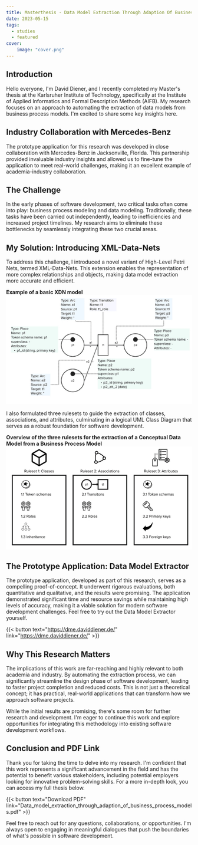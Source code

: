 ```yaml
---
title: Masterthesis - Data Model Extraction Through Adaption Of Business Process Models
date: 2023-05-15
tags:
  - studies
  - featured
cover:
    image: "cover.png"
---
```


## Introduction

Hello everyone, I'm David Diener, and I recently completed my Master's thesis at the Karlsruher Institute of Technology, specifically at the Institute of Applied Informatics and Formal Description Methods (AIFB). My research focuses on an approach to automating the extraction of data models from business process models. I'm excited to share some key insights here.

## Industry Collaboration with Mercedes-Benz

The prototype application for this research was developed in close collaboration with Mercedes-Benz in Jacksonville, Florida. This partnership provided invaluable industry insights and allowed us to fine-tune the application to meet real-world challenges, making it an excellent example of academia-industry collaboration.

## The Challenge

In the early phases of software development, two critical tasks often come into play: business process modeling and data modeling. Traditionally, these tasks have been carried out independently, leading to inefficiencies and increased project timelines. My research aims to eliminate these bottlenecks by seamlessly integrating these two crucial areas.

## My Solution: Introducing XML-Data-Nets

To address this challenge, I introduced a novel variant of High-Level Petri Nets, termed XML-Data-Nets. This extension enables the representation of more complex relationships and objects, making data model extraction more accurate and efficient. 

**Example of a basic XDN model**
![Example of a basic XDN model](basic_xdn_model.jpg)

I also formulated three rulesets to guide the extraction of classes, associations, and attributes, culminating in a logical UML Class Diagram that serves as a robust foundation for software development.

**Overview of the three rulesets for the extraction of a Conceptual Data Model from a Business Process Model**
![Overview of the three rulesets for the extraction of a Conceptual Data Model from a Business Process Model](dme_rulesets.jpg)

## The Prototype Application: Data Model Extractor

The prototype application, developed as part of this research, serves as a compelling proof-of-concept. It underwent rigorous evaluations, both quantitative and qualitative, and the results were promising. The application demonstrated significant time and resource savings while maintaining high levels of accuracy, making it a viable solution for modern software development challenges. Feel free to try out the Data Model Extractor yourself.


{{< button text="https://dme.daviddiener.de/" link="https://dme.daviddiener.de/" >}}

## Why This Research Matters

The implications of this work are far-reaching and highly relevant to both academia and industry. By automating the extraction process, we can significantly streamline the design phase of software development, leading to faster project completion and reduced costs. This is not just a theoretical concept; it has practical, real-world applications that can transform how we approach software projects. 

While the initial results are promising, there's some room for further research and development. I'm eager to continue this work and explore opportunities for integrating this methodology into existing software development workflows.

## Conclusion and PDF Link

Thank you for taking the time to delve into my research. I'm confident that this work represents a significant advancement in the field and has the potential to benefit various stakeholders, including potential employers looking for innovative problem-solving skills. For a more in-depth look, you can access my full thesis below.

{{< button text="Download PDF" link="Data_model_extraction_through_adaption_of_business_process_models.pdf" >}}

Feel free to reach out for any questions, collaborations, or opportunities. I'm always open to engaging in meaningful dialogues that push the boundaries of what's possible in software development.